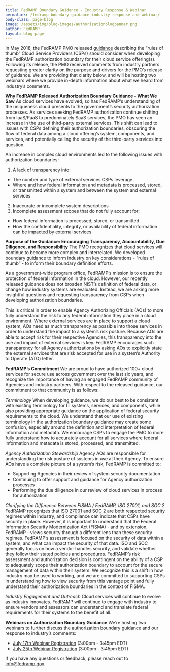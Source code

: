 ```yaml
---
title: FedRAMP Boundary Guidance - Industry Response & Webinar
permalink: /fedramp-boundary-guidance-industry-response-and-webinar/
body-class: page-blog
image: /assets/img/blog-images/authorizationblogbanner.png
author: FedRAMP
layout: blog-page
---
```

In May 2018, the FedRAMP PMO released <a href="https://www.fedramp.gov/assets/resources/documents/CSP_A_FedRAMP_Authorization_Boundary_Guidance.pdf">guidance</a> describing the “rules of thumb” Cloud Service Providers (CSPs) should consider when developing the FedRAMP authorization boundary for their cloud service offering(s). Following its release, the PMO received comments from industry partners requesting greater clarity on the purpose and drivers for the PMO’s release of guidance. We are providing that clarity below, and will be hosting two webinars where we provide in-depth information about what we heard from industry’s comments. 

**Why FedRAMP Released Authorization Boundary Guidance - What We Saw**
As cloud services have evolved, so has FedRAMP’s understanding of the uniqueness cloud presents to the government’s security authorization processes. As services seeking FedRAMP authorization continue shifting from IaaS/PaaS to predominately SaaS services, the PMO has seen an increase in the use of third-party external services. This shift can lead to issues with CSPs defining their authorization boundaries, obscuring the flow of federal data among a cloud offering’s system, components, and services, and potentially calling the security of the third-party services into question. 

An increase in complex cloud environments led to the following issues with authorization boundaries: 
1) A lack of transparency into:
* The number and type of external services CSPs leverage
* Where and how federal information and metadata is processed, stored, or transmitted within a system and between the system and external services
2) Inaccurate or incomplete system descriptions
3) Incomplete assessment scopes that do not fully account for:
* How federal information is processed, stored, or transmitted
* How the confidentiality, integrity, or availability of federal information can be impacted by external services

**Purpose of the Guidance: Encouraging Transparency, Accountability, Due Diligence, and Responsibility** 
The PMO recognizes that cloud services will continue to become more complex and interrelated. We developed boundary guidance to inform industry on key considerations - “rules of thumb” - to inform their boundary definition efforts.

As a government-wide program office, FedRAMP’s mission is to ensure the protection of federal information in the cloud. However, our recently released guidance does not broaden NIST’s definition of federal data, or change how industry systems are evaluated. Instead, we are asking more insightful questions and requesting transparency from CSPs when developing authorization boundaries. 

This is critical in order to enable Agency Authorizing Officials (AOs) to more fully understand the risk to any federal information they place in a cloud environment. Where external services are in place to support a cloud system, AOs need as much transparency as possible into those services in order to understand the impact to a system’s risk posture. Because AOs are able to accept risk for their respective Agencies, this transparency into the use and impact of external services is key. FedRAMP encourages such transparency for all Agency authorizations by asking AOs to explicitly state the external services that are risk accepted for use in a system’s Authority to Operate (ATO) letter. 

**FedRAMP’s Commitment**
We are proud to have authorized 100+ cloud services for secure use across government over the last six years, and recognize the importance of having an engaged FedRAMP community of Agencies and industry partners. With respect to the released guidance, our commitment to that community is as follows:

*Terminology*
When developing guidance, we do our best to be consistent with existing terminology for IT systems, services, and components, while also providing appropriate guidance on the application of federal security requirements to the cloud. We understand that our use of existing terminology in the authorization boundary guidance may create some confusion, especially around the definition and interpretation of federal information and metadata. We encourage CSPs to engage the PMO to more fully understand how to accurately account for all services where federal information and metadata is stored, processed, and transmitted. 

*Agency Authorization Stewardship*
Agency AOs are responsible for understanding the risk posture of systems in use at their Agency. To ensure AOs have a complete picture of a system’s risk, FedRAMP is committed to:
* Supporting Agencies in their review of system security documentation
* Continuing to offer support and guidance for Agency authorization processes 
* Performing the due diligence in our review of cloud services in process for authorization 

*Clarifying the Difference Between FISMA / FedRAMP, ISO 27001, and SOC 2*
FedRAMP recognizes that <a href="https://www.iso.org/isoiec-27001-information-security.html">ISO 27001</a> and <a href="https://www.aicpa.org/interestareas/frc/assuranceadvisoryservices/aicpasoc2report.html">SOC 2</a> are both respected security regimes within industry, and compliance can indicate that CSPs have security in place. However, it is important to understand that the Federal Information Security Modernization Act (FISMA) - and by extension, FedRAMP - views security through a different lens than these security regimes. FedRAMP’s assessment is focused on the security of data within a system, and what can impact the security of that data. ISO and SOC generally focus on how a vendor handles security, and validate whether they follow their stated policies and procedures. FedRAMP’s risk assessment and authorization decision is contingent on the ability of a CSP to adequately scope their authorization boundary to account for the secure management of data within their system. We recognize this is a shift in how industry may be used to working, and we are committed to supporting CSPs in understanding how to view security from this vantage point and fully understand their authorization boundaries in the context of FISMA.

*Industry Engagement and Outreach*
Cloud services will continue to evolve as industry innovates. FedRAMP will continue to engage with industry to ensure vendors and assessors can understand and translate federal requirements for their systems to the benefit of all.

**Webinars on Authorization Boundary Guidance**
We’re hosting two webinars to further discuss the authorization boundary guidance and our response to industry’s comments:
* <a href="https://www.eventbrite.com/e/fedramp-boundary-guidance-response-to-industry-comment-registration-47678739393">July 17th Webinar Registration</a> (3:00pm - 3:45pm EDT)
* <a href="https://www.eventbrite.com/e/fedramp-boundary-guidance-response-to-industry-comment-ii-registration-47681909876">July 25th Webinar Registration</a> (3:00pm - 3:45pm EDT)

If you have any questions or feedback, please reach out to info@fedramp.gov.


